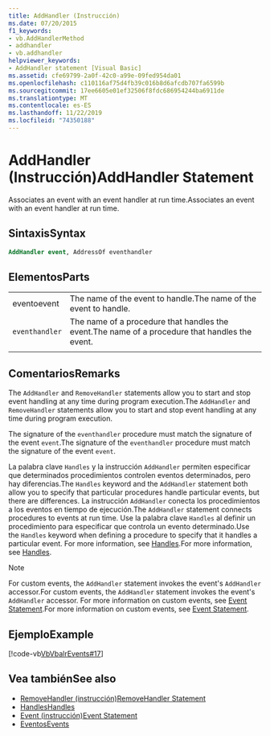 ```yaml
---
title: AddHandler (Instrucción)
ms.date: 07/20/2015
f1_keywords:
- vb.AddHandlerMethod
- addhandler
- vb.addhandler
helpviewer_keywords:
- AddHandler statement [Visual Basic]
ms.assetid: cfe69799-2a0f-42c0-a99e-09fed954da01
ms.openlocfilehash: c110116af75d4fb39c016b8d6afcdb707fa6599b
ms.sourcegitcommit: 17ee6605e01ef32506f8fdc686954244ba6911de
ms.translationtype: MT
ms.contentlocale: es-ES
ms.lasthandoff: 11/22/2019
ms.locfileid: "74350188"
---
```

# <a name="addhandler-statement"></a><span data-ttu-id="3be85-102">AddHandler (Instrucción)</span><span class="sxs-lookup"><span data-stu-id="3be85-102">AddHandler Statement</span></span>
<span data-ttu-id="3be85-103">Associates an event with an event handler at run time.</span><span class="sxs-lookup"><span data-stu-id="3be85-103">Associates an event with an event handler at run time.</span></span>  
  
## <a name="syntax"></a><span data-ttu-id="3be85-104">Sintaxis</span><span class="sxs-lookup"><span data-stu-id="3be85-104">Syntax</span></span>  
  
```vb  
AddHandler event, AddressOf eventhandler  
```  
  
## <a name="parts"></a><span data-ttu-id="3be85-105">Elementos</span><span class="sxs-lookup"><span data-stu-id="3be85-105">Parts</span></span>  
|||
|---|---|
|<span data-ttu-id="3be85-106">evento</span><span class="sxs-lookup"><span data-stu-id="3be85-106">event</span></span>|<span data-ttu-id="3be85-107">The name of the event to handle.</span><span class="sxs-lookup"><span data-stu-id="3be85-107">The name of the event to handle.</span></span>|  
|`eventhandler`|<span data-ttu-id="3be85-108">The name of a procedure that handles the event.</span><span class="sxs-lookup"><span data-stu-id="3be85-108">The name of a procedure that handles the event.</span></span>|
|||
  
## <a name="remarks"></a><span data-ttu-id="3be85-109">Comentarios</span><span class="sxs-lookup"><span data-stu-id="3be85-109">Remarks</span></span>  
 <span data-ttu-id="3be85-110">The `AddHandler` and `RemoveHandler` statements allow you to start and stop event handling at any time during program execution.</span><span class="sxs-lookup"><span data-stu-id="3be85-110">The `AddHandler` and `RemoveHandler` statements allow you to start and stop event handling at any time during program execution.</span></span>  
  
 <span data-ttu-id="3be85-111">The signature of the `eventhandler` procedure must match the signature of the event `event`.</span><span class="sxs-lookup"><span data-stu-id="3be85-111">The signature of the `eventhandler` procedure must match the signature of the event `event`.</span></span>  
  
 <span data-ttu-id="3be85-112">La palabra clave `Handles` y la instrucción `AddHandler` permiten especificar que determinados procedimientos controlen eventos determinados, pero hay diferencias.</span><span class="sxs-lookup"><span data-stu-id="3be85-112">The `Handles` keyword and the `AddHandler` statement both allow you to specify that particular procedures handle particular events, but there are differences.</span></span> <span data-ttu-id="3be85-113">La instrucción `AddHandler` conecta los procedimientos a los eventos en tiempo de ejecución.</span><span class="sxs-lookup"><span data-stu-id="3be85-113">The `AddHandler` statement connects procedures to events at run time.</span></span> <span data-ttu-id="3be85-114">Use la palabra clave `Handles` al definir un procedimiento para especificar que controla un evento determinado.</span><span class="sxs-lookup"><span data-stu-id="3be85-114">Use the `Handles` keyword when defining a procedure to specify that it handles a particular event.</span></span> <span data-ttu-id="3be85-115">For more information, see [Handles](../../../visual-basic/language-reference/statements/handles-clause.md).</span><span class="sxs-lookup"><span data-stu-id="3be85-115">For more information, see [Handles](../../../visual-basic/language-reference/statements/handles-clause.md).</span></span>  
  
> [!NOTE]
> <span data-ttu-id="3be85-116">For custom events, the `AddHandler` statement invokes the event's `AddHandler` accessor.</span><span class="sxs-lookup"><span data-stu-id="3be85-116">For custom events, the `AddHandler` statement invokes the event's `AddHandler` accessor.</span></span> <span data-ttu-id="3be85-117">For more information on custom events, see [Event Statement](../../../visual-basic/language-reference/statements/event-statement.md).</span><span class="sxs-lookup"><span data-stu-id="3be85-117">For more information on custom events, see [Event Statement](../../../visual-basic/language-reference/statements/event-statement.md).</span></span>  
  
## <a name="example"></a><span data-ttu-id="3be85-118">Ejemplo</span><span class="sxs-lookup"><span data-stu-id="3be85-118">Example</span></span>  
 [!code-vb[VbVbalrEvents#17](~/samples/snippets/visualbasic/VS_Snippets_VBCSharp/VbVbalrEvents/VB/Class1.vb#17)]  
  
## <a name="see-also"></a><span data-ttu-id="3be85-119">Vea también</span><span class="sxs-lookup"><span data-stu-id="3be85-119">See also</span></span>

- [<span data-ttu-id="3be85-120">RemoveHandler (instrucción)</span><span class="sxs-lookup"><span data-stu-id="3be85-120">RemoveHandler Statement</span></span>](../../../visual-basic/language-reference/statements/removehandler-statement.md)
- [<span data-ttu-id="3be85-121">Handles</span><span class="sxs-lookup"><span data-stu-id="3be85-121">Handles</span></span>](../../../visual-basic/language-reference/statements/handles-clause.md)
- [<span data-ttu-id="3be85-122">Event (instrucción)</span><span class="sxs-lookup"><span data-stu-id="3be85-122">Event Statement</span></span>](../../../visual-basic/language-reference/statements/event-statement.md)
- [<span data-ttu-id="3be85-123">Eventos</span><span class="sxs-lookup"><span data-stu-id="3be85-123">Events</span></span>](../../../visual-basic/programming-guide/language-features/events/index.md)

